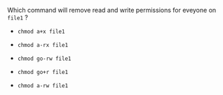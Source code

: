 Which command will remove read and write permissions for eveyone on  `file1` ?

* `chmod a+x file1`

* `chmod a-rx file1`

* `chmod go-rw file1`

* `chmod go+r file1`

+ `chmod a-rw file1`
